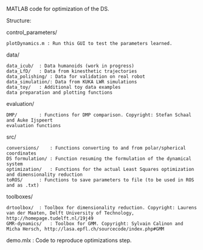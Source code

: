 MATLAB code for optimization of the DS.


Structure:

control_parameters/

    plotDynamics.m : Run this GUI to test the parameters learned.


data/

	data_icub/	: Data humanoids (work in progress)
	data_LfD/	: Data from kinesthetic trajectories
	data_polishing/	: Data for validation on real robot
	data_simulation/: Data from KUKA LWR simulations
	data_toy/	: Additional toy data examples
	data preparation and plotting functions


evaluation/

	DMP/		: Functions for DMP comparison. Copyright: Stefan Schaal and Auke Ijspeert
	evaluation functions


src/

	conversions/	: Functions converting to and from polar/spherical coordinates
	DS formulation/	: Function resuming the formulation of the dynamical system
	optimization/	: Functions for the actual Least Squares optimization and dimensionality reduction
	toROS/		: Functions to save parameters to file (to be used in ROS and as .txt)


toolboxes/

	drtoolbox/	: Toolbox for dimensionality reduction. Copyright: Laurens van der Maaten, Delft University of Technology, http://homepage.tudelft.nl/19j49
	GMR-dynamics/	: Toolbox for GMM. Copyright: Sylvain Calinon and Micha Hersch, http://lasa.epfl.ch/sourcecode/index.php#GMM


demo.mlx		: Code to reproduce optimizations step.
